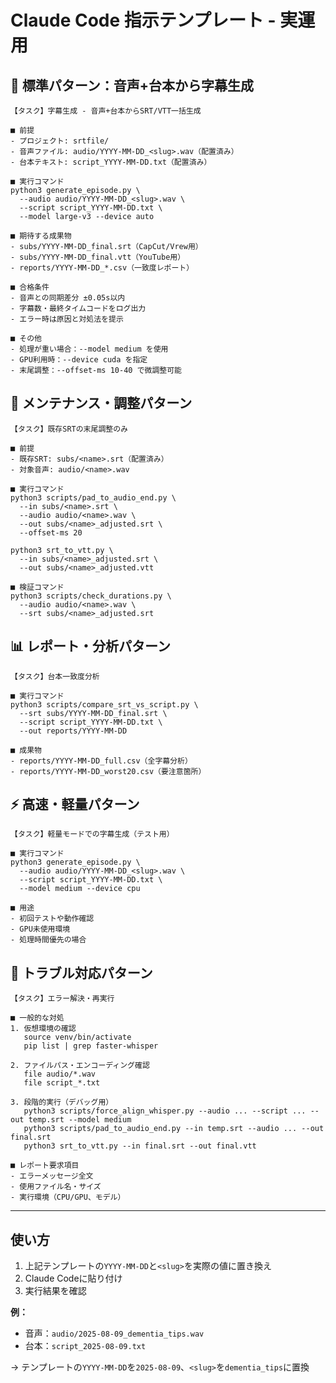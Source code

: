# Claude Code 指示テンプレート - 実運用

## 🎯 標準パターン：音声+台本から字幕生成

```
【タスク】字幕生成 - 音声+台本からSRT/VTT一括生成

■ 前提
- プロジェクト: srtfile/
- 音声ファイル: audio/YYYY-MM-DD_<slug>.wav（配置済み）
- 台本テキスト: script_YYYY-MM-DD.txt（配置済み）

■ 実行コマンド
python3 generate_episode.py \
  --audio audio/YYYY-MM-DD_<slug>.wav \
  --script script_YYYY-MM-DD.txt \
  --model large-v3 --device auto

■ 期待する成果物
- subs/YYYY-MM-DD_final.srt（CapCut/Vrew用）
- subs/YYYY-MM-DD_final.vtt（YouTube用）
- reports/YYYY-MM-DD_*.csv（一致度レポート）

■ 合格条件
- 音声との同期差分 ±0.05s以内
- 字幕数・最終タイムコードをログ出力
- エラー時は原因と対処法を提示

■ その他
- 処理が重い場合：--model medium を使用
- GPU利用時：--device cuda を指定
- 末尾調整：--offset-ms 10-40 で微調整可能
```

## 🔧 メンテナンス・調整パターン

```
【タスク】既存SRTの末尾調整のみ

■ 前提
- 既存SRT: subs/<name>.srt（配置済み）
- 対象音声: audio/<name>.wav

■ 実行コマンド
python3 scripts/pad_to_audio_end.py \
  --in subs/<name>.srt \
  --audio audio/<name>.wav \
  --out subs/<name>_adjusted.srt \
  --offset-ms 20

python3 srt_to_vtt.py \
  --in subs/<name>_adjusted.srt \
  --out subs/<name>_adjusted.vtt

■ 検証コマンド
python3 scripts/check_durations.py \
  --audio audio/<name>.wav \
  --srt subs/<name>_adjusted.srt
```

## 📊 レポート・分析パターン

```
【タスク】台本一致度分析

■ 実行コマンド
python3 scripts/compare_srt_vs_script.py \
  --srt subs/YYYY-MM-DD_final.srt \
  --script script_YYYY-MM-DD.txt \
  --out reports/YYYY-MM-DD

■ 成果物
- reports/YYYY-MM-DD_full.csv（全字幕分析）
- reports/YYYY-MM-DD_worst20.csv（要注意箇所）
```

## ⚡ 高速・軽量パターン

```
【タスク】軽量モードでの字幕生成（テスト用）

■ 実行コマンド
python3 generate_episode.py \
  --audio audio/YYYY-MM-DD_<slug>.wav \
  --script script_YYYY-MM-DD.txt \
  --model medium --device cpu

■ 用途
- 初回テストや動作確認
- GPU未使用環境
- 処理時間優先の場合
```

## 🚨 トラブル対応パターン

```
【タスク】エラー解決・再実行

■ 一般的な対処
1. 仮想環境の確認
   source venv/bin/activate
   pip list | grep faster-whisper

2. ファイルパス・エンコーディング確認
   file audio/*.wav
   file script_*.txt

3. 段階的実行（デバッグ用）
   python3 scripts/force_align_whisper.py --audio ... --script ... --out temp.srt --model medium
   python3 scripts/pad_to_audio_end.py --in temp.srt --audio ... --out final.srt
   python3 srt_to_vtt.py --in final.srt --out final.vtt

■ レポート要求項目
- エラーメッセージ全文
- 使用ファイル名・サイズ
- 実行環境（CPU/GPU、モデル）
```

---

## 使い方

1. 上記テンプレートの`YYYY-MM-DD`と`<slug>`を実際の値に置き換え
2. Claude Codeに貼り付け
3. 実行結果を確認

**例：**
- 音声：`audio/2025-08-09_dementia_tips.wav`  
- 台本：`script_2025-08-09.txt`

→ テンプレートの`YYYY-MM-DD`を`2025-08-09`、`<slug>`を`dementia_tips`に置換